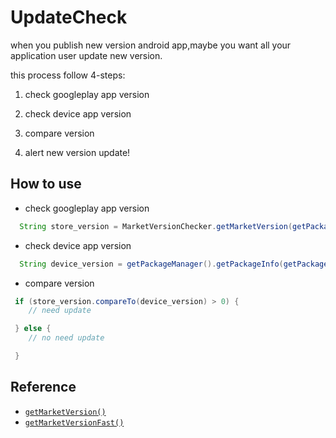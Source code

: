 # UpdateCheck
when you publish new version android app,maybe you want all your application user update new version.

this process follow 4-steps:

1. check googleplay app version

2. check device app version

3. compare version

4. alert new version update!

## How to use
- check googleplay app version
```java
  String store_version = MarketVersionChecker.getMarketVersion(getPackageName());
```

- check device app version
```java
  String device_version = getPackageManager().getPackageInfo(getPackageName(), 0).versionName;
```

- compare version
```java
 if (store_version.compareTo(device_version) > 0) {
	// need update

 } else {
	// no need update

 }
```



## Reference
* [`getMarketVersion()`](http://www.androidside.com/bbs/board.php?bo_table=B56&wr_id=24663)
* [`getMarketVersionFast()`](http://www.androidside.com/bbs/board.php?bo_table=B49&wr_id=135849)
